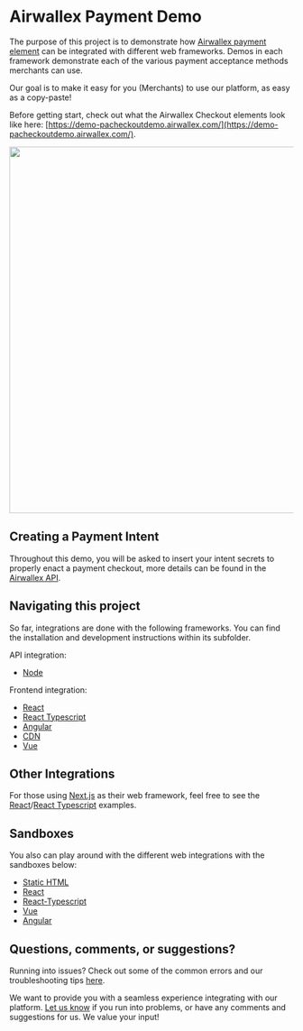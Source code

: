 # Airwallex Payment Demo

The purpose of this project is to demonstrate how [Airwallex payment element](https://www.npmjs.com/package/airwallex-payment-elements) can be integrated with different web frameworks. Demos in each framework demonstrate each of the various payment acceptance methods merchants can use.

Our goal is to make it easy for you (Merchants) to use our platform, as easy as a copy-paste!

Before getting start, check out what the Airwallex Checkout elements look like here: [https://demo-pacheckoutdemo.airwallex.com/](https://demo-pacheckoutdemo.airwallex.com/).

<div align="center">
<img src="docs/assets/payment-demo.png" width="650px">
</div>

## Creating a Payment Intent

Throughout this demo, you will be asked to insert your intent secrets to properly enact a payment checkout, more details can be found in the [Airwallex API](https://www.airwallex.com/docs/api#/Payment_Acceptance/Payment_Intents/Intro).

## Navigating this project

So far, integrations are done with the following frameworks. You can find the installation and development instructions within its subfolder.

API integration:

- [Node](/integrations/node)

Frontend integration:

- [React](/integrations/react)
- [React Typescript](/integrations/react-ts)
- [Angular](/integrations/angular)
- [CDN](/integrations/cdn)
- [Vue](/integrations/vue)

## Other Integrations

For those using [Next.js](https://nextjs.org/) as their web framework, feel free to see the [React](/integrations/react)/[React Typescript](/integrations/react-ts) examples.

## Sandboxes

You also can play around with the different web integrations with the sandboxes below:

- [Static HTML](https://codesandbox.io/s/airwallex-payment-demo-static-html-c2z63)
- [React](https://codesandbox.io/s/airwallex-payment-demo-react-2m63j)
- [React-Typescript](https://codesandbox.io/s/airwallex-payment-demo-react-typescript-buuhk)
- [Vue](https://codesandbox.io/s/airwallex-payment-demo-vue-ffhrw)
- [Angular](https://codesandbox.io/s/airwallex-payment-demo-angular-zgx32)

## Questions, comments, or suggestions?

Running into issues? Check out some of the common errors and our troubleshooting tips [here](/docs#common-errors).

We want to provide you with a seamless experience integrating with our platform. [Let us know](https://help.airwallex.com/hc/en-gb/requests/new) if you run into problems, or have any comments and suggestions for us. We value your input!
